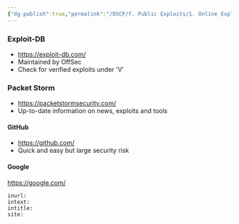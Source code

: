 ```yaml
---
{"dg-publish":true,"permalink":"/OSCP/f. Public Exploits/1. Online Exploit Resources/"}
---
```


### Exploit-DB
- https://exploit-db.com/
- Maintained by OffSec
- Check for verified exploits under 'V'

### Packet Storm
- https://packetstormsecurity.com/
- Up-to-date information on news, exploits and tools

#### GitHub
- https://github.com/
- Quick and easy but large security risk

#### Google
https://google.com/
```
inurl:
intext:
intitle:
site:
```
